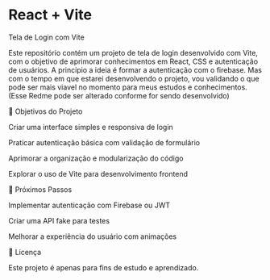# React + Vite

Tela de Login com Vite

Este repositório contém um projeto de tela de login desenvolvido com Vite, com o objetivo de aprimorar conhecimentos em React, CSS e autenticação de usuários. A principio a ideia é formar a autenticação com o firebase. Mas com o tempo em que estarei desenvolvendo o projeto, vou validando o que pode ser mais viavel no momento para meus estudos e conhecimentos.
(Esse Redme pode ser alterado conforme for sendo desenvolvido)

🎯 Objetivos do Projeto

Criar uma interface simples e responsiva de login

Praticar autenticação básica com validação de formulário

Aprimorar a organização e modularização do código

Explorar o uso de Vite para desenvolvimento frontend

📌 Próximos Passos

Implementar autenticação com Firebase ou JWT

Criar uma API fake para testes

Melhorar a experiência do usuário com animações

📄 Licença

Este projeto é apenas para fins de estudo e aprendizado.
